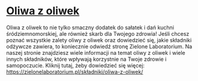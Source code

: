 # [Oliwa z oliwek](https://zielonelaboratorium.pl/składniki/oliwa-z-oliwek/)

Oliwa z oliwek to nie tylko smaczny dodatek do sałatek i dań kuchni śródziemnomorskiej, ale również skarb dla Twojego zdrowia! Jeśli chcesz poznać wszystkie zalety oliwy z oliwek oraz dowiedzieć się, jakie składniki odżywcze zawiera, to koniecznie odwiedź stronę Zielone Laboratorium. Na naszej stronie znajdziesz wiele informacji na temat oliwy z oliwek i wiele innych składników, które wpływają korzystnie na Twoje zdrowie i samopoczucie. Kliknij tutaj, żeby dowiedzieć się więcej: https://zielonelaboratorium.pl/składniki/oliwa-z-oliwek/